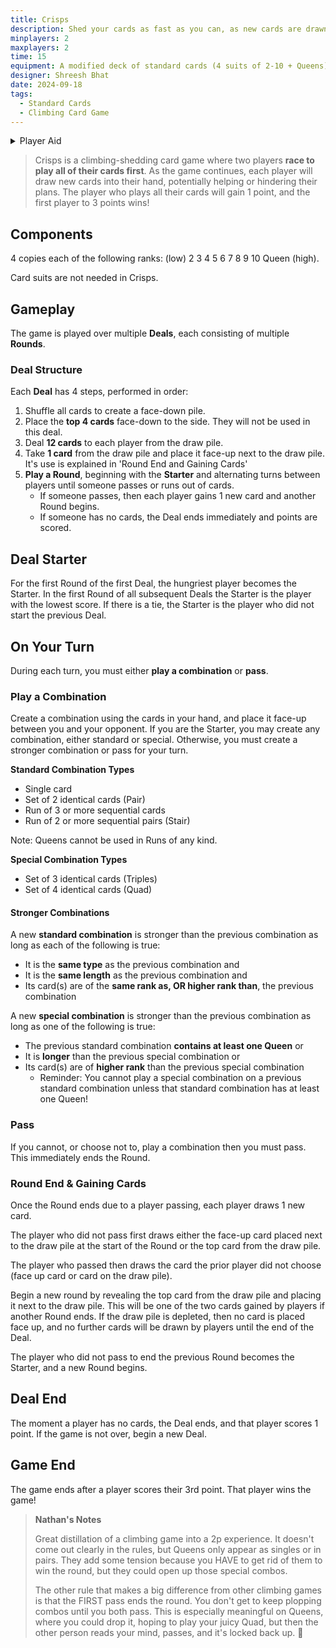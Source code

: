 ```yaml
---
title: Crisps
description: Shed your cards as fast as you can, as new cards are drawn to help or hinder you. 
minplayers: 2
maxplayers: 2
time: 15
equipment: A modified deck of standard cards (4 suits of 2-10 + Queens).
designer: Shreesh Bhat
date: 2024-09-18
tags:
  - Standard Cards
  - Climbing Card Game
---
```


<details>
<summary>Player Aid</summary>
<div class="table-full">

|Basic Combo|Example|
|:--|--:|
|**Single** |8|
|**Pair**|99|
|**Run**|45678|
|**Stair**|3344|

|Special Combo|Example|
|:--|--:|
|**Triple**|444|
|**Quad**|3333|


</div>

Special combos can only be played after Queens.

4 cards set aside, 12 to each player, one flipped over for draw.

</details>

> Crisps is a climbing-shedding card game where two players **race to play all of their cards first**. As the game continues, each player will draw new cards into their hand, potentially helping or hindering their plans. The player who plays all their cards will gain 1 point, and the first player to 3 points wins!

## Components

4 copies each of the following ranks: (low) 2 3 4 5 6 7 8 9 10 Queen (high).

Card suits are not needed in Crisps.

## Gameplay

The game is played over multiple **Deals**, each consisting of multiple **Rounds**. 

### Deal Structure

Each **Deal** has 4 steps, performed in order:

1. Shuffle all cards to create a face-down pile.
2. Place the **top 4 cards** face-down to the side. They will not be used in this deal.
3. Deal **12 cards** to each player from the draw pile.
4. Take **1 card** from the draw pile and place it face-up next to the draw pile. It's use is explained in 'Round End and Gaining Cards'
5. **Play a Round**, beginning with the **Starter** and alternating turns between players until someone passes or runs out of cards.
    - If someone passes, then each player gains 1 new card and another Round begins.
    - If someone has no cards, the Deal ends immediately and points are scored.

## Deal Starter

For the first Round of the first Deal, the hungriest player becomes the Starter. In the first Round of all subsequent Deals the Starter is the player with the lowest score. If there is a tie, the Starter is the player who did not start the previous Deal.
 
## On Your Turn

During each turn, you must either **play a combination** or **pass**. 

### Play a Combination

Create a combination using the cards in your hand, and place it face-up between you and your opponent. If you are the Starter, you may create any combination, either standard or special. Otherwise, you must create a stronger combination or pass for your turn.

**Standard Combination Types**

* Single card
* Set of 2 identical cards (Pair)
* Run of 3 or more sequential cards
* Run of 2 or more sequential pairs (Stair)

Note: Queens cannot be used in Runs of any kind.

**Special Combination Types**

* Set of 3 identical cards (Triples)
* Set of 4 identical cards (Quad)

#### Stronger Combinations

A new **standard combination** is stronger than the previous combination as long as each of the following is true:

- It is the **same type** as the previous combination and
- It is the **same length** as the previous combination and
- Its card(s) are of the **same rank as, OR higher rank than**, the previous combination

A new **special combination** is stronger than the previous combination as long as one of the following is true:

- The previous standard combination **contains at least one Queen** or
- It is **longer** than the previous special combination or
- Its card(s) are of **higher rank** than the previous special combination 
    - Reminder: You cannot play a special combination on a previous standard combination unless that standard combination has at least one Queen!

### Pass

If you cannot, or choose not to, play a combination then you must pass. This immediately ends the Round.

### Round End & Gaining Cards

Once the Round ends due to a player passing, each player draws 1 new card.

The player who did not pass first draws either the face-up card placed next to the draw pile at the start of the Round or the top card from the draw pile.

The player who passed then draws the card the prior player did not choose (face up card or card on the draw pile).

Begin a new round by revealing the top card from the draw pile and placing it next to the draw pile. This will be one of the two cards gained by players if another Round ends. If the draw pile is depleted, then no card is placed face up, and no further cards will be drawn by players until the end of the Deal.

The player who did not pass to end the previous Round becomes the Starter, and a new Round begins.

## Deal End

The moment a player has no cards, the Deal ends, and that player scores 1 point. If the game is not over, begin a new Deal.

## Game End

The game ends after a player scores their 3rd point. That player wins the game!

> **Nathan's Notes**
>
> Great distillation of a climbing game into a 2p experience. It doesn't come out clearly in the rules, but Queens only appear as singles or in pairs. They add some tension because you HAVE to get rid of them to win the round, but they could open up those special combos.
> 
> The other rule that makes a big difference from other climbing games is that the FIRST pass ends the round. You don't get to keep plopping combos until you both pass. This is especially meaningful on Queens, where you could drop it, hoping to play your juicy Quad, but then the other person reads your mind, passes, and it's locked back up. 🤷
